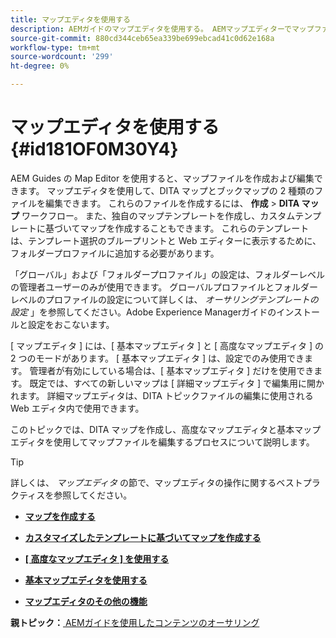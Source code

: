 ```yaml
---
title: マップエディタを使用する
description: AEMガイドのマップエディタを使用する。 AEMマップエディターでマップファイルを作成および編集する方法を説明します。
source-git-commit: 880cd344ceb65ea339be699ebcad41c0d62e168a
workflow-type: tm+mt
source-wordcount: '299'
ht-degree: 0%

---
```


# マップエディタを使用する {#id181OF0M30Y4}

AEM Guides の Map Editor を使用すると、マップファイルを作成および編集できます。 マップエディタを使用して、DITA マップとブックマップの 2 種類のファイルを編集できます。 これらのファイルを作成するには、 **作成** \> **DITA マップ** ワークフロー。 また、独自のマップテンプレートを作成し、カスタムテンプレートに基づいてマップを作成することもできます。 これらのテンプレートは、テンプレート選択のブループリントと Web エディターに表示するために、フォルダープロファイルに追加する必要があります。

「グローバル」および「フォルダープロファイル」の設定は、フォルダーレベルの管理者ユーザーのみが使用できます。 グローバルプロファイルとフォルダーレベルのプロファイルの設定について詳しくは、 *オーサリングテンプレートの設定* 」を参照してください。Adobe Experience Managerガイドのインストールと設定をおこないます。

[ マップエディタ ] には、[ 基本マップエディタ ] と [ 高度なマップエディタ ] の 2 つのモードがあります。 [ 基本マップエディタ ] は、設定でのみ使用できます。 管理者が有効にしている場合は、[ 基本マップエディタ ] だけを使用できます。 既定では、すべての新しいマップは [ 詳細マップエディタ ] で編集用に開かれます。 詳細マップエディタは、DITA トピックファイルの編集に使用される Web エディタ内で使用できます。

このトピックでは、DITA マップを作成し、高度なマップエディタと基本マップエディタを使用してマップファイルを編集するプロセスについて説明します。

>[!TIP]
>
> 詳しくは、 *マップエディタ* の節で、マップエディタの操作に関するベストプラクティスを参照してください。

- **[マップを作成する](map-editor-create-map.md)**

- **[カスタマイズしたテンプレートに基づいてマップを作成する](create-maps-customized-templates.md)**

- **[[ 高度なマップエディタ ] を使用する](map-editor-advanced-map-editor.md)**

- **[基本マップエディタを使用する](map-editor-basic-map-editor.md)**

- **[マップエディタのその他の機能](map-editor-other-features.md)**


**親トピック：**[ AEMガイドを使用したコンテンツのオーサリング](authoring-content-xml-doc.md)
